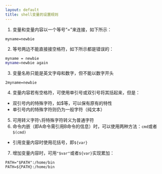 ```yaml
---
layout: default
title: shell变量的设置规则
---
```


1. 变量和变量内容以一个等号“=”来连接，如下所示：
```console
myname=newbie
```

2. 等号两边不能直接接空格符，如下所示都是错误的：
```bash
myname = newbie
myname=newbie again
```

3. 变量名称只能是英文字母和数字，但不能以数字开头
```shell
2myname=newbie
```

4. 变量内容若有空格符，可使用单引号或双引号将其括起来，但是：

  - 双引号内的特殊字符，如$等，可以保有原有的特性
  - 单引号内的特殊字符则仍为一般字符（纯文本）

5. 可用转义字符`\`将特殊字符转义为普通字符
6. 命令内嵌（即A命令需引用B命令的信息）时，可以使用两种方法：``cmd``或者`$(cmd)`

  - 引用变量内容时使用花括号，即`${var}`

7. 增加变量内容时，可用`"$var"`或者`${var}`实现累加：
```shell
PATH="$PATH":/home/bin
PATH=${PATH}:/home/bin
```
